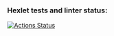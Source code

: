 ### Hexlet tests and linter status:
[![Actions Status](https://github.com/FukaeriUno/data-analytics-project-92/workflows/hexlet-check/badge.svg)](https://github.com/FukaeriUno/data-analytics-project-92/actions)